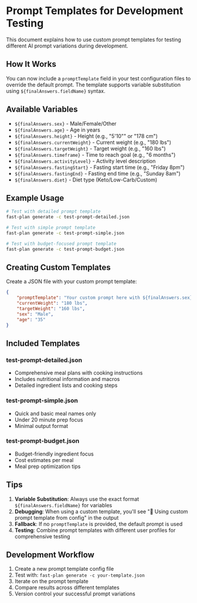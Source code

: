 # Prompt Templates for Development Testing

This document explains how to use custom prompt templates for testing different AI prompt variations during development.

## How It Works

You can now include a `promptTemplate` field in your test configuration files to override the default prompt. The template supports variable substitution using `${finalAnswers.fieldName}` syntax.

## Available Variables

- `${finalAnswers.sex}` - Male/Female/Other
- `${finalAnswers.age}` - Age in years
- `${finalAnswers.height}` - Height (e.g., "5'10\"" or "178 cm")
- `${finalAnswers.currentWeight}` - Current weight (e.g., "180 lbs")
- `${finalAnswers.targetWeight}` - Target weight (e.g., "160 lbs")
- `${finalAnswers.timeframe}` - Time to reach goal (e.g., "6 months")
- `${finalAnswers.activityLevel}` - Activity level description
- `${finalAnswers.fastingStart}` - Fasting start time (e.g., "Friday 8pm")
- `${finalAnswers.fastingEnd}` - Fasting end time (e.g., "Sunday 8am")
- `${finalAnswers.diet}` - Diet type (Keto/Low-Carb/Custom)

## Example Usage

```bash
# Test with detailed prompt template
fast-plan generate -c test-prompt-detailed.json

# Test with simple prompt template  
fast-plan generate -c test-prompt-simple.json

# Test with budget-focused prompt template
fast-plan generate -c test-prompt-budget.json
```

## Creating Custom Templates

Create a JSON file with your custom prompt template:

```json
{
    "promptTemplate": "Your custom prompt here with ${finalAnswers.sex} and ${finalAnswers.age} variables...",
    "currentWeight": "180 lbs",
    "targetWeight": "160 lbs",
    "sex": "Male",
    "age": "35"
}
```

## Included Templates

### test-prompt-detailed.json
- Comprehensive meal plans with cooking instructions
- Includes nutritional information and macros
- Detailed ingredient lists and cooking steps

### test-prompt-simple.json  
- Quick and basic meal names only
- Under 20 minute prep focus
- Minimal output format

### test-prompt-budget.json
- Budget-friendly ingredient focus
- Cost estimates per meal
- Meal prep optimization tips

## Tips

1. **Variable Substitution**: Always use the exact format `${finalAnswers.fieldName}` for variables
2. **Debugging**: When using a custom template, you'll see "🧪 Using custom prompt template from config" in the output
3. **Fallback**: If no `promptTemplate` is provided, the default prompt is used
4. **Testing**: Combine prompt templates with different user profiles for comprehensive testing

## Development Workflow

1. Create a new prompt template config file
2. Test with: `fast-plan generate -c your-template.json`
3. Iterate on the prompt template
4. Compare results across different templates
5. Version control your successful prompt variations
